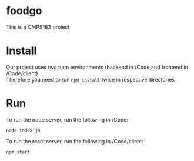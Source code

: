# foodgo
This is a CMPS183 project

# Install
Our project uses two npm environments (backend in /Code and frontend in /Code/client)
<br/>
Therefore you need to run `npm install` twice in respective directories

# Run
To run the node server, run the following in /Code:
```
node index.js
```

To run the react server, run the following in /Code/client:
```
npm start
```
